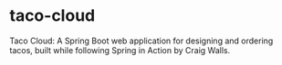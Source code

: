 # taco-cloud
Taco Cloud: A Spring Boot web application for designing and ordering tacos, built while following Spring in Action by Craig Walls.
